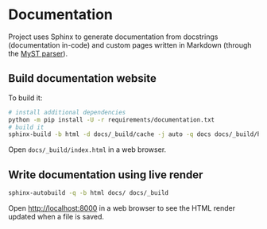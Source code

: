 # Documentation

Project uses Sphinx to generate documentation from docstrings (documentation in-code) and custom pages written in Markdown (through the [MyST parser](https://myst-parser.readthedocs.io/en/latest/)).

## Build documentation website

To build it:

```bash
# install additional dependencies
python -m pip install -U -r requirements/documentation.txt
# build it
sphinx-build -b html -d docs/_build/cache -j auto -q docs docs/_build/html
```

Open `docs/_build/index.html` in a web browser.

## Write documentation using live render

```bash
sphinx-autobuild -q -b html docs/ docs/_build
```

Open <http://localhost:8000> in a web browser to see the HTML render updated when a file is saved.
